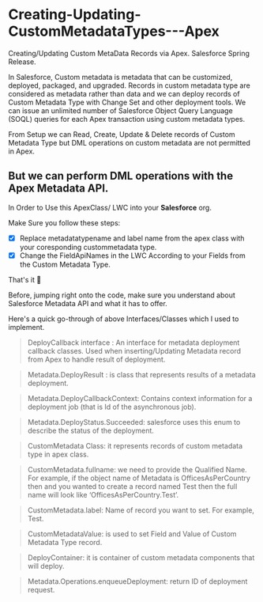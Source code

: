 # Creating-Updating-CustomMetadataTypes---Apex
Creating/Updating Custom MetaData Records via Apex. Salesforce Spring Release.

In Salesforce, Custom metadata is metadata that can be customized, deployed, packaged, and upgraded. Records in custom metadata type are considered as metadata rather than data and we can deploy records of Custom Metadata Type with Change Set and other deployment tools. 
We can issue an unlimited number of Salesforce Object Query Language (SOQL) queries for each Apex transaction using custom metadata types.

From Setup we can Read, Create, Update & Delete records of Custom Metadata Type but DML operations on custom metadata are not permitted in Apex. 

## But we can perform DML operations with the Apex Metadata API.

In Order to Use this ApexClass/ LWC into your **Salesforce** org.

Make Sure you follow these steps: 

- [x] Replace metadatatypename and label name from the apex class with your coresponding custommetadata type.
- [x] Change the FieldApiNames in the LWC According to your Fields from the Custom Metadata Type. 

That's it 🚀

Before, jumping right onto the code, make sure you understand about Salesforce Metadata API and what it has to offer. 

Here's a quick go-through of above Interfaces/Classes which I used to implement. 


  > DeployCallback interface : An interface for metadata deployment callback classes. 
  Used when inserting/Updating Metadata record from Apex to handle result of deployment.
  
  > Metadata.DeployResult : is class that represents results of a metadata deployment.
 
  > Metadata.DeployCallbackContext: Contains context information for a deployment job (that is Id of the asynchronous job).
  
  > Metadata.DeployStatus.Succeeded: salesforce uses this enum to describe the status of the deployment.
  
  > CustomMetadata Class: it represents records of custom metadata type in apex class.

  > CustomMetadata.fullname: we need to provide the Qualified Name. For example, if the object name of Metadata is OfficesAsPerCountry then and you wanted to create a record named Test then the full name will look like ‘OfficesAsPerCountry.Test’.

  > CustomMetadata.label: Name of record you want to set. For example, Test.

  > CustomMetadataValue: is used to set Field and Value of Custom Metadata Type record.

  > DeployContainer: it is container of custom metadata components that will deploy.

  > Metadata.Operations.enqueueDeployment: return ID of deployment request.

